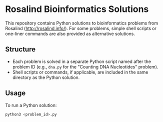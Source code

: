 # Rosalind Bioinformatics Solutions

This repository contains Python solutions to bioinformatics problems from Rosalind (http://rosalind.info/). For some problems, simple shell scripts or one-liner commands are also provided as alternative solutions.

## Structure

- Each problem is solved in a separate Python script named after the problem ID (e.g., `dna.py` for the "Counting DNA Nucleotides" problem).
- Shell scripts or commands, if applicable, are included in the same directory as the Python solution.

## Usage

To run a Python solution:

``` bash
python3 <problem_id>.py
```